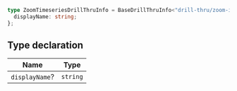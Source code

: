 ```ts
type ZoomTimeseriesDrillThruInfo = BaseDrillThruInfo<"drill-thru/zoom-in.timeseries"> & {
  displayName: string;
};
```

## Type declaration

| Name | Type |
| ------ | ------ |
| `displayName`? | `string` |
